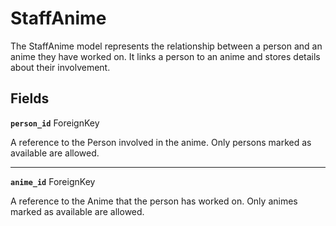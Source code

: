 
# StaffAnime <Badge type="danger" text="model" />

The StaffAnime model represents the relationship between a person and an anime they have worked on. It links a person to an anime and stores details about their involvement.

## Fields

**`person_id`** ForeignKey

A reference to the Person involved in the anime. Only persons marked as available are allowed.

---

**`anime_id`** ForeignKey

A reference to the Anime that the person has worked on. Only animes marked as available are allowed.
